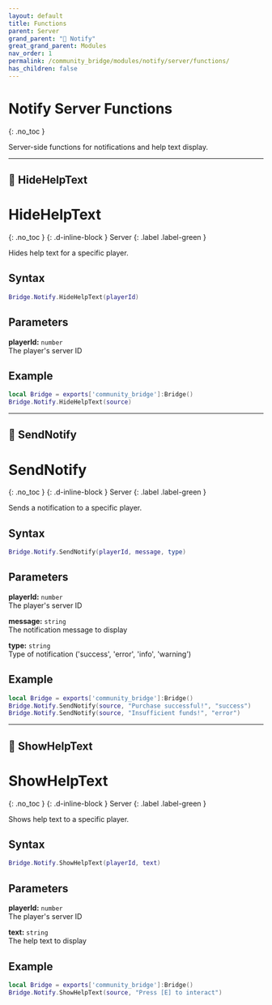 ```yaml
---
layout: default
title: Functions
parent: Server
grand_parent: "🔔 Notify"
great_grand_parent: Modules
nav_order: 1
permalink: /community_bridge/modules/notify/server/functions/
has_children: false
---
```


# Notify Server Functions
{: .no_toc }

Server-side functions for notifications and help text display.

---

## 🔹 HideHelpText

# HideHelpText
{: .no_toc }
{: .d-inline-block }
Server
{: .label .label-green }

Hides help text for a specific player.

## Syntax

```lua
Bridge.Notify.HideHelpText(playerId)
```

## Parameters

**playerId:** `number`  
The player's server ID

## Example

```lua
local Bridge = exports['community_bridge']:Bridge()
Bridge.Notify.HideHelpText(source)
```

---

## 🔹 SendNotify

# SendNotify
{: .no_toc }
{: .d-inline-block }
Server
{: .label .label-green }

Sends a notification to a specific player.

## Syntax

```lua
Bridge.Notify.SendNotify(playerId, message, type)
```

## Parameters

**playerId:** `number`  
The player's server ID

**message:** `string`  
The notification message to display

**type:** `string`  
Type of notification ('success', 'error', 'info', 'warning')

## Example

```lua
local Bridge = exports['community_bridge']:Bridge()
Bridge.Notify.SendNotify(source, "Purchase successful!", "success")
Bridge.Notify.SendNotify(source, "Insufficient funds!", "error")
```

---

## 🔹 ShowHelpText

# ShowHelpText
{: .no_toc }
{: .d-inline-block }
Server
{: .label .label-green }

Shows help text to a specific player.

## Syntax

```lua
Bridge.Notify.ShowHelpText(playerId, text)
```

## Parameters

**playerId:** `number`  
The player's server ID

**text:** `string`  
The help text to display

## Example

```lua
local Bridge = exports['community_bridge']:Bridge()
Bridge.Notify.ShowHelpText(source, "Press [E] to interact")
```
